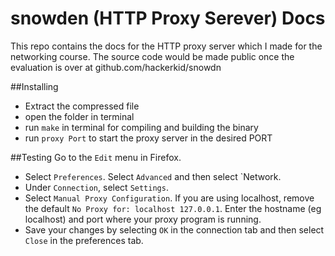 # snowden (HTTP Proxy Serever) Docs

This repo contains the docs for the HTTP proxy server which I made for the networking course. The source code would be made public once the evaluation is 
over at github.com/hackerkid/snowdn

##Installing

* Extract the compressed file
* open the folder in terminal
* run `make` in terminal for compiling and building the binary
* run `proxy Port` to start the proxy server in the desired PORT

##Testing
Go to the `Edit` menu in Firefox.
* Select `Preferences`. Select `Advanced` and then select `Network.
* Under `Connection`, select `Settings`.
* Select `Manual Proxy Configuration`. If you are using localhost, remove the
default `No Proxy for: localhost 127.0.0.1`. Enter the hostname (eg localhost) and port where
your proxy program is running.
* Save your changes by selecting `OK` in the connection tab and then select `Close`
in the preferences tab.



